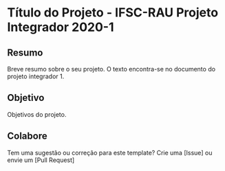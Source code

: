 # Título do Projeto - IFSC-RAU Projeto Integrador 2020-1

## Resumo

Breve resumo sobre o seu projeto.
O texto encontra-se no documento do projeto integrador 1.


## Objetivo

Objetivos do projeto.

## Colabore

Tem uma sugestão ou correção para este template? Crie uma [Issue] ou envie um [Pull Request]